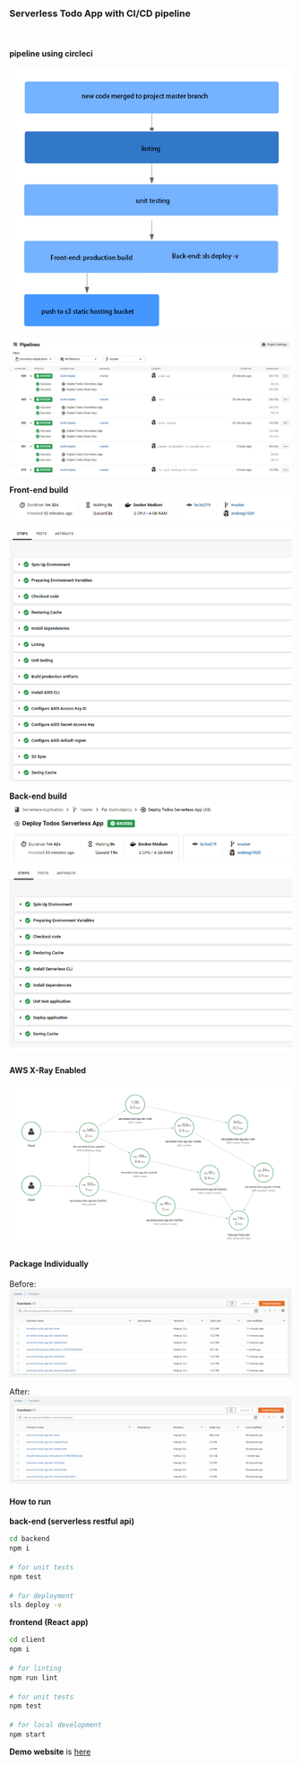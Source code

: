### Serverless Todo App with CI/CD pipeline

[![<xndong1020>](https://circleci.com/gh/xndong1020/Serverless-Application.svg?style=shield)](https://github.com/xndong1020/Serverless-Application)

#### pipeline using circleci

![pipeline](./docs/images/pipeline-steps.png)

![build history](./docs/images/pipeline-history.png)

**Front-end build**
![build history](./docs/images/pipeline-frontend.png)

**Back-end build**
![build history](./docs/images/pipeline-backend.png)

#### AWS X-Ray Enabled

![AWS X-Ray](./docs/images/x-ray.png)

#### Package Individually

Before:
![AWS X-Ray](./docs/images/package-individually-before.png)

After:
![AWS X-Ray](./docs/images/package-individually-after.png)

#### How to run

**back-end (serverless restful api)**

```sh
cd backend
npm i

# for unit tests
npm test

# for deployment
sls deploy -v
```

**frontend (React app)**

```sh
cd client
npm i

# for linting
npm run lint

# for unit tests
npm test

# for local development
npm start
```

**Demo website** is [here](http://my-cloud-dev-s3.s3-website-us-west-2.amazonaws.com/)
